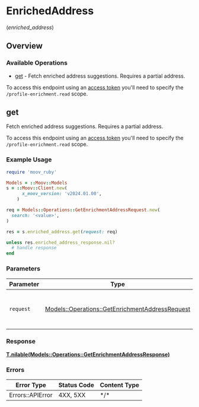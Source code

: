 # EnrichedAddress
(*enriched_address*)

## Overview

### Available Operations

* [get](#get) - Fetch enriched address suggestions. Requires a partial address. 
  
To access this endpoint using an [access token](https://docs.moov.io/api/authentication/access-tokens/) 
you'll need to specify the `/profile-enrichment.read` scope.

## get

Fetch enriched address suggestions. Requires a partial address. 
  
To access this endpoint using an [access token](https://docs.moov.io/api/authentication/access-tokens/) 
you'll need to specify the `/profile-enrichment.read` scope.

### Example Usage

<!-- UsageSnippet language="ruby" operationID="getEnrichmentAddress" method="get" path="/enrichment/address" -->
```ruby
require 'moov_ruby'

Models = ::Moov::Models
s = ::Moov::Client.new(
      x_moov_version: 'v2024.01.00',
    )

req = Models::Operations::GetEnrichmentAddressRequest.new(
  search: '<value>',
)

res = s.enriched_address.get(request: req)

unless res.enriched_address_response.nil?
  # handle response
end

```

### Parameters

| Parameter                                                                                                 | Type                                                                                                      | Required                                                                                                  | Description                                                                                               |
| --------------------------------------------------------------------------------------------------------- | --------------------------------------------------------------------------------------------------------- | --------------------------------------------------------------------------------------------------------- | --------------------------------------------------------------------------------------------------------- |
| `request`                                                                                                 | [Models::Operations::GetEnrichmentAddressRequest](../../models/operations/getenrichmentaddressrequest.md) | :heavy_check_mark:                                                                                        | The request object to use for the request.                                                                |

### Response

**[T.nilable(Models::Operations::GetEnrichmentAddressResponse)](../../models/operations/getenrichmentaddressresponse.md)**

### Errors

| Error Type       | Status Code      | Content Type     |
| ---------------- | ---------------- | ---------------- |
| Errors::APIError | 4XX, 5XX         | \*/\*            |